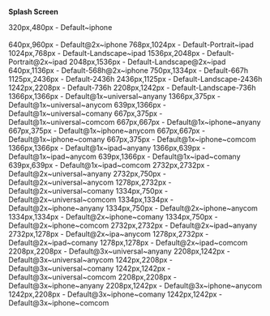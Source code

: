 **Splash Screen**

320px,480px - Default\~iphone<BR><BR>
640px,960px - Default@2x\~iphone
768px,1024px - Default-Portrait\~ipad
1024px,768px - Default-Landscape\~ipad
1536px,2048px - Default-Portrait@2x\~ipad
2048px,1536px - Default-Landscape@2x\~ipad
640px,1136px - Default-568h@2x\~iphone
750px,1334px - Default-667h
1125px,2436px - Default-2436h
2436px,1125px - Default-Landscape-2436h
1242px,2208px - Default-736h
2208px,1242px - Default-Landscape-736h
1366px,1366px - Default@1x~universal\~anyany
1366px,375px - Default@1x~universal\~anycom
639px,1366px - Default@1x~universal\~comany
667px,375px - Default@1x~universal\~comcom
667px,667px - Default@1x~iphone\~anyany
667px,375px - Default@1x~iphone\~anycom
667px,667px - Default@1x~iphone\~comany
667px,375px - Default@1x~iphone\~comcom
1366px,1366px - Default@1x~ipad\~anyany
1366px,639px - Default@1x~ipad\~anycom
639px,1366px - Default@1x~ipad\~comany
639px,639px - Default@1x~ipad\~comcom
2732px,2732px - Default@2x~universal\~anyany
2732px,750px - Default@2x~universal\~anycom
1278px,2732px - Default@2x~universal\~comany
1334px,750px - Default@2x~universal\~comcom
1334px,1334px - Default@2x~iphone\~anyany
1334px,750px - Default@2x~iphone\~anycom
1334px,1334px - Default@2x~iphone\~comany
1334px,750px - Default@2x~iphone\~comcom
2732px,2732px - Default@2x~ipad\~anyany
2732px,1278px - Default@2x~ipa\~anycom
1278px,2732px - Default@2x~ipad\~comany
1278px,1278px - Default@2x~ipad\~comcom
2208px,2208px - Default@3x~universal~anyany
2208px,1242px - Default@3x~universal\~anycom
1242px,2208px - Default@3x~universal\~comany
1242px,1242px - Default@3x~universal\~comcom
2208px,2208px - Default@3x~iphone\~anyany
2208px,1242px - Default@3x~iphone\~anycom
1242px,2208px - Default@3x~iphone\~comany
1242px,1242px - Default@3x~iphone\~comcom
